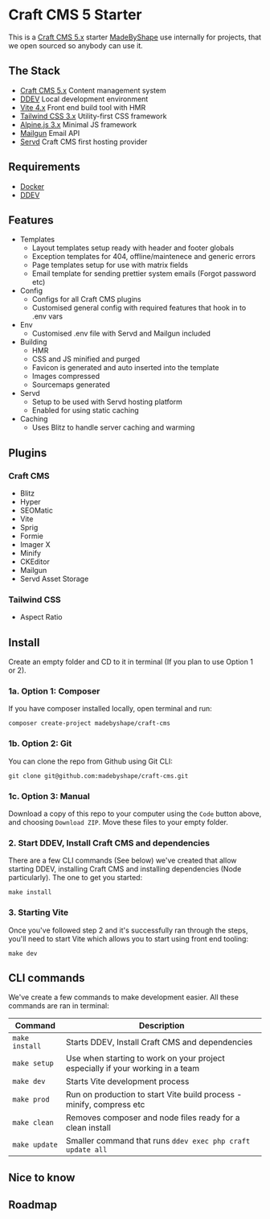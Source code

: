 # Craft CMS 5 Starter

This is a [Craft CMS 5.x](https://github.com/craftcms/cms) starter [MadeByShape](https://madebyshape.co.uk) use internally for projects, that we open sourced so anybody can use it.

## The Stack

- [Craft CMS 5.x](https://craftcms.com) Content management system
- [DDEV](https://ddev.com) Local development environment
- [Vite 4.x](https://vitejs.dev) Front end build tool with HMR
- [Tailwind CSS 3.x](https://tailwindcss.com) Utility-first CSS framework
- [Alpine.js 3.x](https://alpinejs.dev/) Minimal JS framework
- [Mailgun](https://www.mailgun.com/) Email API
- [Servd](https://servd.host) Craft CMS first hosting provider

## Requirements

- [Docker](https://www.docker.com)
- [DDEV](https://ddev.com)

## Features

- Templates
    - Layout templates setup ready with header and footer globals
    - Exception templates for 404, offline/maintenece and generic errors
    - Page templates setup for use with matrix fields
    - Email template for sending prettier system emails (Forgot password etc)
- Config
    - Configs for all Craft CMS plugins
    - Customised general config with required features that hook in to .env vars
- Env
    - Customised .env file with Servd and Mailgun included
- Building
    - HMR
    - CSS and JS minified and purged
    - Favicon is generated and auto inserted into the template
    - Images compressed
    - Sourcemaps generated
- Servd
    - Setup to be used with Servd hosting platform
    - Enabled for using static caching
- Caching
    - Uses Blitz to handle server caching and warming

## Plugins

### Craft CMS

- Blitz
- Hyper
- SEOMatic
- Vite
- Sprig
- Formie
- Imager X
- Minify
- CKEditor
- Mailgun
- Servd Asset Storage

### Tailwind CSS

- Aspect Ratio

## Install

Create an empty folder and CD to it in terminal (If you plan to use Option 1 or 2).

### 1a. Option 1: Composer

If you have composer installed locally, open terminal and run:

`composer create-project madebyshape/craft-cms`

### 1b. Option 2: Git

You can clone the repo from Github using Git CLI:

`git clone git@github.com:madebyshape/craft-cms.git`

### 1c. Option 3: Manual

Download a copy of this repo to your computer using the `Code` button above, and choosing `Download ZIP`. Move these files to your empty folder.

### 2. Start DDEV, Install Craft CMS and dependencies

There are a few CLI commands (See below) we've created that allow starting DDEV, installing Craft CMS and installing dependencies (Node particularly). The one to get you started:

`make install`

### 3. Starting Vite

Once you've followed step 2 and it's successfully ran through the steps, you'll need to start Vite which allows you to start using front end tooling:

`make dev`

## CLI commands

We've create a few commands to make development easier. All these commands are ran in terminal:

| Command | Description |
| -------- | ------- |
| `make install` | Starts DDEV, Install Craft CMS and dependencies |
| `make setup` | Use when starting to work on your project especially if your working in a team |
| `make dev` | Starts Vite development process |
| `make prod` | Run on production to start Vite build process - minify, compress etc |
| `make clean` | Removes composer and node files ready for a clean install |
| `make update` | Smaller command that runs `ddev exec php craft update all` |

## Nice to know

## Roadmap